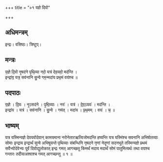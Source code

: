 +++
title = "०१ यज्ञे दिवो"

+++
## अधिमन्त्रम्
इन्द्रः। वसिष्ठः। त्रिष्टुप्।

## मन्त्रः
य॒ज्ञे दि॒वो नृ॒षद॑ने पृथि॒व्या नरो॒ यत्र॑ देव॒यवो॒ मद॑न्ति ।  
इन्द्रा॑य॒ यत्र॒ सव॑नानि सु॒न्वे गम॒न्मदा॑य प्रथ॒मं वय॑श्च ॥

## पदपाठः
य॒ज्ञे । दि॒वः । नृ॒ऽसद॑ने । पृ॒थि॒व्याः । नरः॑ । यत्र॑ । दे॒व॒ऽयवः॑ । मद॑न्ति ।  
इन्द्रा॑य । यत्र॑ । सव॑नानि । सु॒न्वे । गम॑त् । मदा॑य । प्र॒थ॒मम् । वयः॑ । च॒ ॥

## भाष्यम्
यत्र यस्मिन्यज्ञे देवयवोदेवान् कामयमाना नरोनेतारऋत्विजोमदन्ति हष्यन्ति यत्र यस्मिंश्च सवनानि अभिषोतव्याः सोमाः इन्द्राय इन्द्रार्थं सुन्वे अभिषूयन्ते पृथिव्याः संबन्धिनि नृषदने नृणां नेतॄणां सदनभूते तस्मिन्यज्ञे प्रथमं सर्वेभ्योदेवेभ्यः पूर्वं दिवोद्युलोकात् इन्द्रः गमत् आगच्छतु किमर्थं मदाय मदार्थं सोमं पातुमित्यर्थः तथा वयश्च गन्तारः तदीयाअश्वाश्च गमत् आगच्छन्तु ॥ १ ॥